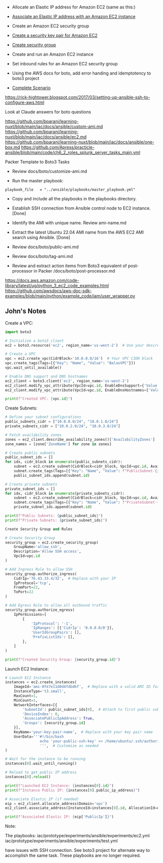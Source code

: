 

- Allocate an Elastic IP address for Amazon EC2 (same as this:)
- [Associate an Elastic IP address with an Amazon EC2 instance](https://github.com/awsdocs/aws-doc-sdk-examples/blob/main/python/example_code/ec2/elastic_ip.py)


- Create an Amazon EC2 security group
- [Create a security key pair for Amazon EC2](https://github.com/awsdocs/aws-doc-sdk-examples/blob/main/python/example_code/ec2/key_pair.py)

- [Create security group](https://github.com/awsdocs/aws-doc-sdk-examples/blob/main/python/example_code/ec2/security_group.py)
- Create and run an Amazon EC2 instance
- Set inbound rules for an Amazon EC2 security group
- Using the AWS docs for boto, add error handing and idemptotency to boto3 project

- [Complete Scenario](https://github.com/awsdocs/aws-doc-sdk-examples/blob/main/python/example_code/ec2/scenario_get_started_instances.py)

https://rick-hightower.blogspot.com/2017/03/setting-up-ansible-ssh-to-configure-aws.html

Look at Claude answers for boto questions

https://github.com/bparanj/learning-nuxt/blob/main/iac/docs/ansible/custom-ami.md
https://github.com/bparanj/learning-nuxt/blob/main/iac/docs/ansible/ec2.md
https://github.com/bparanj/learning-nuxt/blob/main/iac/docs/ansible/one-box.md
https://github.com/Apress/practicle-ansible/blob/main/code/ch6_2_roles_splunk_server_tasks_main.yml

Packer Template to Boto3 Tasks

- Review docs/boto/customize-ami.md

- Run the master playbook:

```
playbook_file   = "../ansible/playbooks/master_playbook.yml"
```

- Copy and include all the playbooks in the playbooks directory.

- Establish SSH connection from Ansible control node to EC2 instance. [Done]

- Identify the AMI with unique name. Review ami-name.md
	
- Extract the latest Ubuntu 22.04 AMI name from the AWS EC2 AMI search using Ansible. [Done]

- Review docs/boto/public-ami.md

- Review docs/boto/tag-ami.md

- Review and extract action items from Boto3 equivalent of post-processor in Packer /docs/boto/post-processor.md

https://docs.aws.amazon.com/code-library/latest/ug/python_3_ec2_code_examples.html
https://github.com/awsdocs/aws-doc-sdk-examples/blob/main/python/example_code/iam/user_wrapper.py

## John's Notes

Create a VPC:

```python
import boto3

# Initialize a boto3 client
ec2 = boto3.resource('ec2', region_name='us-west-2')  # Use your desired region

# Create a VPC
vpc = ec2.create_vpc(CidrBlock='10.0.0.0/16')  # Your VPC CIDR block
vpc.create_tags(Tags=[{"Key": "Name", "Value": "BalasVPC"}])
vpc.wait_until_available()

# Enable DNS support and DNS hostnames
ec2_client = boto3.client('ec2', region_name='us-west-2')
ec2_client.modify_vpc_attribute(VpcId=vpc.id, EnableDnsSupport={'Value': True})
ec2_client.modify_vpc_attribute(VpcId=vpc.id, EnableDnsHostnames={'Value': True})

print(f"Created VPC: {vpc.id}")
```

Create Subnets:

```python
# Define your subnet configurations
public_subnets_cidr = ["10.0.0.0/24", "10.0.1.0/24"]
private_subnets_cidr = ["10.0.2.0/24", "10.0.3.0/24"]

# Fetch availability zones
zones = ec2_client.describe_availability_zones()['AvailabilityZones']
zone_names = [zone['ZoneName'] for zone in zones]

# Create public subnets
public_subnet_ids = []
for idx, cidr_block in enumerate(public_subnets_cidr):
    subnet = ec2.create_subnet(CidrBlock=cidr_block, VpcId=vpc.id, AvailabilityZone=zone_names[idx % len(zone_names)], MapPublicIpOnLaunch=True)
    subnet.create_tags(Tags=[{"Key": "Name", "Value": f"PublicSubnet-{idx}"}])
    public_subnet_ids.append(subnet.id)

# Create private subnets
private_subnet_ids = []
for idx, cidr_block in enumerate(private_subnets_cidr):
    subnet = ec2.create_subnet(CidrBlock=cidr_block, VpcId=vpc.id, AvailabilityZone=zone_names[idx % len(zone_names)])
    subnet.create_tags(Tags=[{"Key": "Name", "Value": f"PrivateSubnet-{idx}"}])
    private_subnet_ids.append(subnet.id)

print(f"Public Subnets: {public_subnet_ids}")
print(f"Private Subnets: {private_subnet_ids}")

Create Security Group and Rules

# Create Security Group
security_group = ec2.create_security_group(
    GroupName='allow_ssh', 
    Description='Allow SSH access', 
    VpcId=vpc.id
)

# Add Ingress Rule to allow SSH
security_group.authorize_ingress(
    CidrIp='76.43.33.4/32',  # Replace with your IP
    IpProtocol='tcp',
    FromPort=22,
    ToPort=22
)

# Add Egress Rule to allow all outbound traffic
security_group.authorize_egress(
    IpPermissions=[
        {
            'IpProtocol': '-1',
            'IpRanges': [{'CidrIp': '0.0.0.0/0'}],
            'UserIdGroupPairs': [],
            'PrefixListIds': [],
        },
    ]
)

print(f"Created Security Group: {security_group.id}")
```

Launch EC2 Instance:

```python
# Launch EC2 Instance
instances = ec2.create_instances(
    ImageId='ami-0fe7e11d0d4fdbdbf',  # Replace with a valid AMI ID for your region
    InstanceType='t3.small',
    MaxCount=1,
    MinCount=1,
    NetworkInterfaces=[{
        'SubnetId': public_subnet_ids[0],  # Attach to first public subnet
        'DeviceIndex': 0,
        'AssociatePublicIpAddress': True,
        'Groups': [security_group.id]
    }],
    KeyName='your-key-pair-name',  # Replace with your key pair name
    UserData='''#!/bin/bash
                echo 'your-public-ssh-key' >> /home/ubuntu/.ssh/authorized_keys
                ''',  # Customize as needed
)

# Wait for the instance to be running
instances[0].wait_until_running()

# Reload to get public IP address
instances[0].reload()

print(f"Launched EC2 Instance: {instances[0].id}")
print(f"Instance Public IP: {instances[0].public_ip_address}")

# Associate Elastic IP (if needed)
eip = ec2_client.allocate_address(Domain='vpc')
ec2_client.associate_address(InstanceId=instances[0].id, AllocationId=eip['AllocationId'])

print(f"Associated Elastic IP: {eip['PublicIp']}")
```

Note:

The playbooks:
	iac/prototype/experiments/ansible/experiments/ec2.yml
	iac/prototype/experiments/ansible/experiments/test.yml

have issues with SSH connection. See boto3 project for alternate way to accomplish the same task. These playbooks are no longer required.